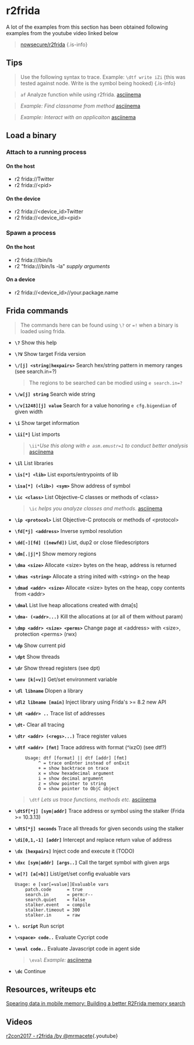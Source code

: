 <!-- TITLE: r2frida -->
# r2frida
A lot of the examples from this section has been obtained following examples from the youtube video linked below
> [nowsecure/r2frida](https://github.com/nowsecure/r2frida) {.is-info}

## Tips
> Use the following syntax to trace. Example: `\dtf write iZi` (this was tested against node. Write is the symbol being hooked) {.is-info}

> `af` Analyze function while using r2frida. [asciinema](https://asciinema.org/a/rDfyFskNxvnguJCQu6AiehUd0)

> _Example: Find classname from method_ [asciinema](https://asciinema.org/a/5GrmFmJ0R2tizXNVI5A6G7aVY)

> _Example: Interact with an applicaiton_ [asciinema](https://asciinema.org/a/irpAaaeFhdbzKIrqge5lmj5NH)

## Load a binary
### Attach to a running process
#### On the host
- r2 frida://Twitter
- r2 frida://\<pid\>

#### On the device
- r2 frida://\<device_id\>Twitter
- r2 frida://\<device_id\>\<pid\>

### Spawn a process
#### On the host
- r2 frida:///bin/ls
- r2 "frida:///bin/ls -la" _supply arguments_

#### On a device
- r2 frida://\<device_id\>//your.package.name

## Frida commands
> The commands here can be found using `\?` or `=!` when a binary is loaded using frida.

- **`\?`** Show this help
- **`\?V`** Show target Frida version
- **`\/[j] <string|hexpairs>`** Search hex/string pattern in memory ranges (see search.in=?)
	> The regions to be searched can be modied using `e search.in=?`
- **`\/w[j] string`** Search wide string
- **`\/v[1248][j] value`** Search for a value honoring `e cfg.bigendian` of given width
- **`\i`** Show target information
- **`\ii[*]`** List imports
	> `\ii*`_Use this along with `e asm.emustr=1` to conduct better analysis_ [asciinema](https://asciinema.org/a/X3MHbWVCpjAmH19EeCcbmwGok) 
- **`\il`** List libraries
- **`\is[*] <lib>`** List exports/entrypoints of lib
- **`\isa[*] (<lib>) <sym>`** Show address of symbol
- **`\ic <class>`** List Objective-C classes or methods of \<class\>
	> `\ic` _helps you analyze classes and methods._ [asciinema](https://asciinema.org/a/3H4xbEeaBAbgqHX1YvaTk34Tb)
- **`\ip <protocol>`** List Objective-C protocols or methods of \<protocol\>
- **`\fd[*j] <address>`** Inverse symbol resolution
- **`\dd[-][fd] ([newfd])`** List, dup2 or close filedescriptors
- **`\dm[.|j|*]`** Show memory regions
- **`\dma <size>`** Allocate \<size\> bytes on the heap, address is returned
- **`\dmas <string>`** Allocate a string inited with \<string\> on the heap
- **`\dmad <addr> <size>`** Allocate \<size\> bytes on the heap, copy contents from \<addr\>
- **`\dmal`** List live heap allocations created with dma[s]
- **`\dma- (<addr>...)`** Kill the allocations at <addr> (or all of them without param)
- **`\dmp <addr> <size> <perms>`** Change page at \<address\> with \<size\>, protection \<perms\> (rwx)
- **`\dp`** Show current pid
- **`\dpt`** Show threads
- **`\dr`** Show thread registers (see dpt)
- **`\env [k[=v]]`** Get/set environment variable
- **`\dl libname`** Dlopen a library
- **`\dl2 libname [main]`** Inject library using Frida's >= 8.2 new API
- **`\dt <addr> ..`** Trace list of addresses
- **`\dt-`** Clear all tracing
- **`\dtr <addr> (<regs>...)`** Trace register values
- **`\dtf <addr> [fmt]`** Trace address with format (^ixzO) (see dtf?)
      
	```text
		Usage: dtf [format] || dtf [addr] [fmt]
			 ^ = trace onEnter instead of onExit
			 + = show backtrace on trace
			 x = show hexadecimal argument
			 i = show decimal argument
			 z = show pointer to string
			 O = show pointer to ObjC object
	```
	> `\dtf` _Lets us trace functions, methods etc._ [asciinema](https://asciinema.org/a/nGaa3eayXKRL5dlm0WycDGL6w)

- **`\dtSf[*j] [sym|addr]`** Trace address or symbol using the stalker (Frida >= 10.3.13)
- **`\dtS[*j] seconds`** Trace all threads for given seconds using the stalker
- **`\di[0,1,-1] [addr]`** Intercept and replace return value of address
- **`\dx [hexpairs]`** Inject code and execute it (TODO)
- **`\dxc [sym|addr] [args..]`** Call the target symbol with given args
- **`\e[?] [a[=b]]`** List/get/set config evaluable vars

	
	```text
	Usage: e [var[=value]]Evaluable vars
		patch.code      = true
		search.in       = perm:r--
		search.quiet    = false
		stalker.event   = compile
		stalker.timeout = 300
		stalker.in      = raw
	```

- **`\. script`** Run script
- **`\<space> code..`** Evaluate Cycript code
- **`\eval code..`** Evaluate Javascript code in agent side
	> `\eval` _Example:_ [asciinema](https://asciinema.org/a/irpAaaeFhdbzKIrqge5lmj5NH)
- **`\dc`** Continue

## Resources, writeups etc
[Spearing data in mobile memory: Building a better R2Frida memory search](https://www.nowsecure.com/blog/2017/03/14/spearing-data-mobile-memory-building-better-r2frida-memory-search/)

## Videos
[r2con2017 - r2frida /by @mrmacete](https://www.youtube.com/watch?list=PLjIhlLNy_Y9Oe-nfcPEpaki0_En5dhQ5S&time_continue=15&v=URyd4bcV-Ik){.youtube}
